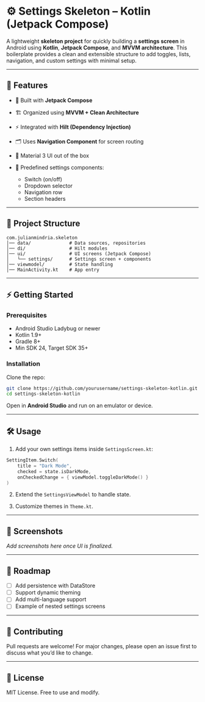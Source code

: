 # ⚙️ Settings Skeleton – Kotlin (Jetpack Compose)

A lightweight **skeleton project** for quickly building a **settings screen** in Android using **Kotlin**, **Jetpack Compose**, and **MVVM architecture**.
This boilerplate provides a clean and extensible structure to add toggles, lists, navigation, and custom settings with minimal setup.

---

## 🚀 Features

* 📱 Built with **Jetpack Compose**
* 🏗️ Organized using **MVVM + Clean Architecture**
* ⚡ Integrated with **Hilt (Dependency Injection)**
* 🗂️ Uses **Navigation Component** for screen routing
* 🎨 Material 3 UI out of the box
* 🔧 Predefined settings components:

  * Switch (on/off)
  * Dropdown selector
  * Navigation row
  * Section headers

---

## 📂 Project Structure

```
com.julianmindria.skeleton
│── data/              # Data sources, repositories
│── di/                # Hilt modules
│── ui/                # UI screens (Jetpack Compose)
│   └── settings/      # Settings screen + components
│── viewmodel/         # State handling
│── MainActivity.kt    # App entry
```

---

## ⚡ Getting Started

### Prerequisites

* Android Studio Ladybug or newer
* Kotlin 1.9+
* Gradle 8+
* Min SDK 24, Target SDK 35+

### Installation

Clone the repo:

```bash
git clone https://github.com/yourusername/settings-skeleton-kotlin.git
cd settings-skeleton-kotlin
```

Open in **Android Studio** and run on an emulator or device.

---

## 🛠️ Usage

1. Add your own settings items inside `SettingsScreen.kt`:

```kotlin
SettingItem.Switch(
    title = "Dark Mode",
    checked = state.isDarkMode,
    onCheckedChange = { viewModel.toggleDarkMode() }
)
```

2. Extend the `SettingsViewModel` to handle state.

3. Customize themes in `Theme.kt`.

---

## 📸 Screenshots

*Add screenshots here once UI is finalized.*

---

## 🔮 Roadmap

* [ ] Add persistence with DataStore
* [ ] Support dynamic theming
* [ ] Add multi-language support
* [ ] Example of nested settings screens

---

## 🤝 Contributing

Pull requests are welcome! For major changes, please open an issue first to discuss what you’d like to change.

---

## 📄 License

MIT License. Free to use and modify.
